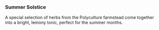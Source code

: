 <h3 class="panels--title purple"><b>Summer Solstice</b></h3>

A special selection of herbs from the Polyculture farmstead come together into a bright, lemony tonic, perfect for the summer months.